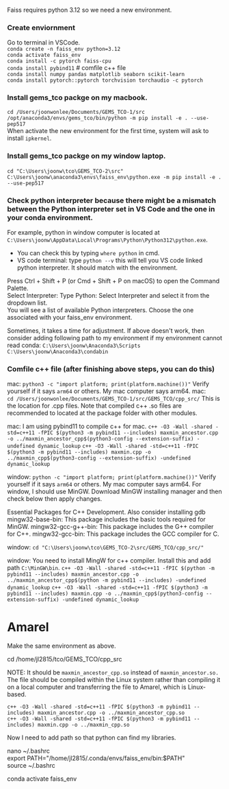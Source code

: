 Faiss requires python 3.12 so we need a new environment.

### Create enviornment
Go to terminal in VSCode.        
```conda create -n faiss_env python=3.12```       
```conda activate faiss_env```       
```conda install -c pytorch faiss-cpu```      
```conda install pybind11```      # comfile c++ file       
```conda install numpy pandas matplotlib seaborn scikit-learn```         
```conda install pytorch::pytorch torchvision torchaudio -c pytorch```  

### Install gems_tco packge on my macbook. 
```cd /Users/joonwonlee/Documents/GEMS_TCO-1/src```    
```/opt/anaconda3/envs/gems_tco/bin/python -m pip install -e . --use-pep517```   
When activate the new environment for the first time, system will ask to install ```ipkernel```.

### Install gems_tco packge on my window laptop. 
```cd "C:\Users\joonw\tco\GEMS_TCO-2\src"```
``` C:\Users\joonw\anaconda3\envs\faiss_env\python.exe -m pip install -e . --use-pep517```

### Check python interpreter because there might be a mismatch between the Python interpreter set in VS Code and the one in your conda environment.   
For example, python in window computer is located at ```C:\Users\joonw\AppData\Local\Programs\Python\Python312\python.exe```.
- You can check this by typing ```where python``` in cmd.   
- VS code terminal: type ```python --v``` this will tell you VS code linked python interpreter. It should match with the environment. 

Press Ctrl + Shift + P (or Cmd + Shift + P on macOS) to open the Command Palette.        
Select Interpreter: Type Python: Select Interpreter and select it from the dropdown list.        
You will see a list of available Python interpreters. Choose the one associated with your faiss_env environment.        

Sometimes, it takes a time for adjustment. If above doesn't work, then consider adding following path to my environment if my environment cannot read conda:
```C:\Users\joonw\Anaconda3\Scripts```
```C:\Users\joonw\Anaconda3\condabin```

### Comfile c++ file (after finishing above steps, you can do this)
mac: ``` python3 -c "import platform; print(platform.machine())" ```   Verify yourself if it says ```arm64``` or others. My mac computer says arm64.
mac:   
```cd /Users/joonwonlee/Documents/GEMS_TCO-1/src/GEMS_TCO/cpp_src/```  This is the location for .cpp files. Note that compiled c++ .so files are recommended to located at the package folder with other modules.

mac:  I am using pybind11 to compile c++ for mac.
```c++ -O3 -Wall -shared -std=c++11 -fPIC $(python3 -m pybind11 --includes) maxmin_ancestor.cpp -o ../maxmin_ancestor_cpp$(python3-config --extension-suffix) -undefined dynamic_lookup```
```c++ -O3 -Wall -shared -std=c++11 -fPIC $(python3 -m pybind11 --includes) maxmin.cpp -o ../maxmin_cpp$(python3-config --extension-suffix) -undefined dynamic_lookup```  

window: ``` python -c "import platform; print(platform.machine())" ```   Verify yourself if it says ```arm64``` or others. My mac computer says arm64.
For window, I should use MinGW. Download MinGW installing manager and then check below then apply changes.

Essential Packages for C++ Development. Also consider installing gdb 
mingw32-base-bin: This package includes the basic tools required for MinGW.
mingw32-gcc-g++-bin: This package includes the G++ compiler for C++.
mingw32-gcc-bin: This package includes the GCC compiler for C.

window:
``` cd "C:\Users\joonw\tco\GEMS_TCO-2\src/GEMS_TCO/cpp_src/" ```

window:   You need to install MingW for c++ compiler. Install this and add path ```C:\MinGW\bin```.
```c++ -O3 -Wall -shared -std=c++11 -fPIC $(python -m pybind11 --includes) maxmin_ancestor.cpp -o ../maxmin_ancestor_cpp$(python -m pybind11 --includes) -undefined dynamic_lookup```
```c++ -O3 -Wall -shared -std=c++11 -fPIC $(python3 -m pybind11 --includes) maxmin.cpp -o ../maxmin_cpp$(python3-config --extension-suffix) -undefined dynamic_lookup```  

 



# Amarel
Make the same environment as above.

cd /home/jl2815/tco/GEMS_TCO/cpp_src

NOTE: It should be ```maxmin_ancestor_cpp.so``` instead of ```maxmin_ancestor.so.``` The file should be compiled within the Linux system rather than compiling it on a local computer and transferring the file to Amarel, which is Linux-based.
      
``` c++ -O3 -Wall -shared -std=c++11 -fPIC $(python3 -m pybind11 --includes) maxmin_ancestor.cpp -o ../maxmin_ancestor_cpp.so ```      
``` c++ -O3 -Wall -shared -std=c++11 -fPIC $(python3 -m pybind11 --includes) maxmin.cpp -o ../maxmin_cpp.so  ```         


Now I need to add path so that python can find my libraries.
   
nano ~/.bashrc   
export PATH="/home/jl2815/.conda/envs/faiss_env/bin:$PATH"   
source ~/.bashrc   

conda activate faiss_env   


